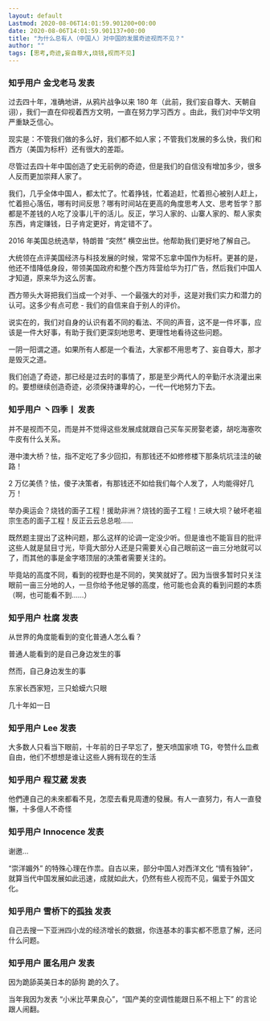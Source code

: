 ```yaml
---
layout: default
Lastmod: 2020-08-06T14:01:59.901200+00:00
date: 2020-08-06T14:01:59.901137+00:00
title: "为什么总有人（中国人）对中国的发展奇迹视而不见？"
author: ""
tags: [思考,奇迹,妄自尊大,烧钱,视而不见]
---
```



    
### 知乎用户 金戈老马 发表
    
过去四十年，准确地讲，从鸦片战争以来 180 年（此前，我们妄自尊大、天朝自诩），我们一直在仰视着西方文明，一直在努力学习西方 。由此，我们对中华文明严重缺乏信心。

现实是：不管我们做的多么好，我们都不如人家；不管我们发展的多么快，我们和西方（美国为标杆）还有很大的差距。

尽管过去四十年中国创造了史无前例的奇迹，但是我们的自信没有增加多少，很多人反而更加崇拜人家了。

我们，几乎全体中国人，都太忙了。忙着挣钱，忙着追赶，忙着担心被别人赶上，忙着担心落伍，哪有时间反思？哪有时间站在更高的角度思考人文、思考哲学？那都是不差钱的人吃了没事儿干的活儿。反正，学习人家的、山寨人家的、帮人家卖东西，肯定赚钱，日子肯定更好，肯定错不了。

2016 年美国总统选举，特朗普 “突然” 横空出世。他帮助我们更好地了解自己。

大统领在点评美国经济与科技发展的时候，常常不忘拿中国作为标杆。更甚的是，他还不惜降低身段，带领美国政府和整个西方阵营给华为打广告，然后我们中国人才知道，原来华为这么厉害。

西方带头大哥把我们当成一个对手、一个最强大的对手，这是对我们实力和潜力的认可。这多少有点可悲 - 我们的自信来自于别人的评价。

说实在的，我们对自身的认识有着不同的看法、不同的声音，这不是一件坏事，应该是一件大好事，有助于我们更深刻地思考、更理性地看待这些问题。

一阴一阳谓之道。如果所有人都是一个看法，大家都不用思考了、妄自尊大，那才是毁灭之道。

我们创造了奇迹，那已经是过去时的事情了，那是至少两代人的辛勤汗水浇灌出来的。要想继续创造奇迹，必须保持谦卑的心，一代一代地努力下去。
    
    
    
    
### 知乎用户 丶四季丨 发表
    
并不是视而不见，而是并不觉得这些发展成就跟自己买车买房娶老婆，胡吃海塞吹牛皮有什么关系。

港中澳大桥？怯，指不定吃了多少回扣，有那钱还不如修修楼下那条坑坑洼洼的破路！

2 万亿美债？怯，傻子决策者，有那钱还不如给我们每个人发了，人均能得好几万！

举办奥运会？烧钱的面子工程！援助非洲？烧钱的面子工程！三峡大坝？破坏老祖宗生态的面子工程！反正云云总总啦……

既然题主提出了这种问题，那么这样的论调一定没少听。但是谁也不能盲目的批评这些人就是鼠目寸光，毕竟大部分人还是只需要关心自己眼前这一亩三分地就可以了，而其他的事是金字塔顶层的决策者需要关注的。

毕竟站的高度不同，看到的视野也是不同的，笑笑就好了。因为当很多暂时只关注眼前一亩三分地的人，一旦你给予他足够的高度，他可能也会真的看到问题的本质（啊，也可能看不到……）
    
    
    
    
### 知乎用户 杜腐 发表
    
从世界的角度能看到的变化普通人怎么看？

普通人能看到的是自己身边发生的事

然而，自己身边发生的事

东家长西家短，三只蛤蟆六只眼

几十年如一日
    
    
    
    
### 知乎用户  Lee 发表
    
大多数人只看当下眼前，十年前的日子早忘了，整天喷国家喷 TG，夸赞什么皿煮自由，他们不想想是谁让这些人拥有现在的生活
    
    
    
    
### 知乎用户 程艾葳 发表
    
他們連自己的未來都看不見，怎麼去看見周遭的發展。有人一直努力，有人一直發懶，十多億人不奇怪
    
    
    
    
### 知乎用户  Innocence 发表
    
谢邀…

“崇洋媚外” 的特殊心理在作祟。自古以来，部分中国人对西洋文化 “情有独钟”，就算当代中国发展如此迅速，成就如此大，仍然有些人视而不见，偏爱于外国文化。
    
    
    
    
### 知乎用户 雪桥下的孤独 发表
    
自己去搜一下亚洲四小龙的经济增长的数据，你连基本的事实都不愿意了解，还问什么问题。
    
    
    
    
### 知乎用户 匿名用户 发表
    
因为跪舔英美日本的舔狗 跪的久了。

当年我因为发表 “小米比苹果良心”，“国产美的空调性能跟日系不相上下” 的言论 跟人闹翻。
    
    
    


